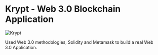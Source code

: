 # Krypt - Web 3.0 Blockchain Application
![Krypt](https://i.ibb.co/DVF4tNW/image.png)

Used Web 3.0 methodologies, Solidity and Metamask to build a real Web 3.0 Application.
